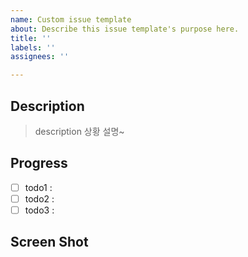 ```yaml
---
name: Custom issue template
about: Describe this issue template's purpose here.
title: ''
labels: ''
assignees: ''

---
```


## Description 

> description  상황 설명~

## Progress

- [ ] todo1 : 
- [ ] todo2 : 
- [ ] todo3 : 

## Screen Shot
